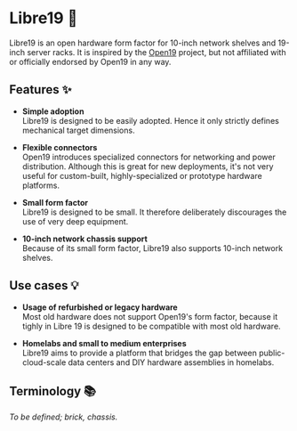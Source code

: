 # Libre19 🔩

Libre19 is an open hardware form factor for 10-inch network shelves and 19-inch server racks. It is inspired by the [Open19][website-open19] project, but not affiliated with or officially endorsed by Open19 in any way.

## Features ✨

- **Simple adoption**  
  Libre19 is designed to be easily adopted. Hence it only strictly defines mechanical target dimensions.

- **Flexible connectors**  
  Open19 introduces specialized connectors for networking and power distribution. Although this is great for new deployments, it's not very useful for custom-built, highly-specialized or prototype hardware platforms.

- **Small form factor**  
  Libre19 is designed to be small. It therefore deliberately discourages the use of very deep equipment.

- **10-inch network chassis support**  
  Because of its small form factor, Libre19 also supports 10-inch network shelves.

## Use cases 💡

- **Usage of refurbished or legacy hardware**  
  Most old hardware does not support Open19's form factor, because it tighly in Libre 19 is designed to be compatible with most old hardware.

- **Homelabs and small to medium enterprises**  
  Libre19 aims to provide a platform that bridges the gap between public-cloud-scale data centers and DIY hardware assemblies in homelabs.

## Terminology 📚

_To be defined; brick, chassis._

[website-open19]: https://open19.org/
